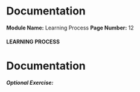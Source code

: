 <!--
 // Platform: Academy
// URL: https://academy.hackthebox.com/module/9/section/50
// Platform Version: V1
// Module ID: 9
// Module Name: Learning Process
// Module Difficulty: Fundamental
// Section ID: 50
// Section Title: Documentation
// Page Title: Learning Process
// Page Number: 12
-->

# Documentation

**Module Name:** Learning Process **Page Number:** 12

#### LEARNING PROCESS

# Documentation

##### Optional Exercise:

####